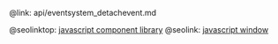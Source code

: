 @link: api/eventsystem_detachevent.md

@seolinktop: [javascript component library](https://webix.com)
@seolink: [javascript window](https://webix.com/widget/window/)